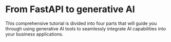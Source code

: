 # From FastAPI to generative AI
This comprehensive tutorial is divided into four parts that will guide you through using generative AI tools to seamlessly integrate AI capabilities into your business applications.